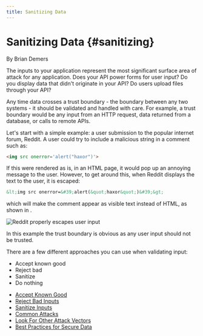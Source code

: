 ```yaml
---
title: Sanitizing Data
---
```

# Sanitizing Data {#sanitizing}

<div class="chapter-author">By Brian Demers</div>

The inputs to your application represent the most significant surface area of attack for any application. Does your API power forms for user input? Do you display data that didn't originate in your API? Do users upload files through your API?

Any time data crosses a trust boundary - the boundary between any two systems - it should be validated and handled with care. For example, a trust boundary would be any input from an HTTP request, data returned from a database, or calls to remote APIs.

Let's start with a simple example: a user submission to the popular internet forum, Reddit.  A user could try to include a malicious string in a comment such as:

```html
<img src onerror='alert("haxor")'>
```

If this were rendered as is, in an HTML page, it would pop up an annoying message to the user.  However, to get around this, when Reddit displays the text to the user, it is escaped:

```html
&lt;img src onerror=&#39;alert(&quot;haxor&quot;)&#39;&gt;
```

which will make the comment appear as visible text instead of HTML, as shown in <a href="#fig_sanitizing_reddit" class="figref"></a>.

![Reddit properly escapes user input](/img/books/api-security/sanitizing/images/reddit.png "Reddit properly escapes user input")

In this example the trust boundary is obvious as any user input should not be trusted.

There are a few different approaches you can use when validating input:

* Accept known good
* Reject bad
* Sanitize
* Do nothing







<section class="chapter-subsection-list"><ul><li><a href="/books/api-security/sanitizing/accept-good">Accept Known Good</a></li><li><a href="/books/api-security/sanitizing/reject-bad">Reject Bad Inputs</a></li><li><a href="/books/api-security/sanitizing/sanitize-inputs">Sanitize Inputs</a></li><li><a href="/books/api-security/sanitizing/common-attacks">Common Attacks</a></li><li><a href="/books/api-security/sanitizing/attack-vectors">Look For Other Attack Vectors</a></li><li><a href="/books/api-security/sanitizing/best-practices">Best Practices for Secure Data</a></li></ul></section>
